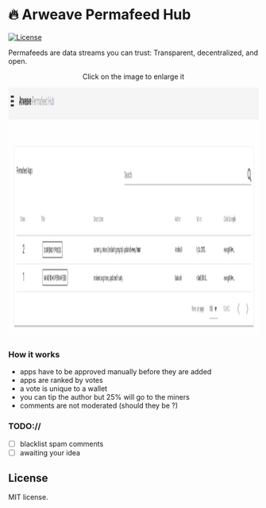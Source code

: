 # :fire: Arweave Permafeed Hub

[![License](http://img.shields.io/badge/license-MIT-blue.svg)](https://github.com/AndreiD/arweave-permafeed-web/blob/master/LICENSE)

Permafeeds are data streams you can trust: Transparent, decentralized, and open.

<p align="center">
  <p align="center">Click on the image to enlarge it</p>
   <img alt="how it looks" height="500" src="https://raw.githubusercontent.com/AndreiD/arweave-permafeed-web/master/assets/example.png">
 </p>

### How it works

- apps have to be approved manually before they are added
- apps are ranked by votes
- a vote is unique to a wallet
- you can tip the author but 25% will go to the miners
- comments are not moderated (should they be ?)

### TODO://

- [ ] blacklist spam comments
- [ ] awaiting your idea

## License

MIT license.
